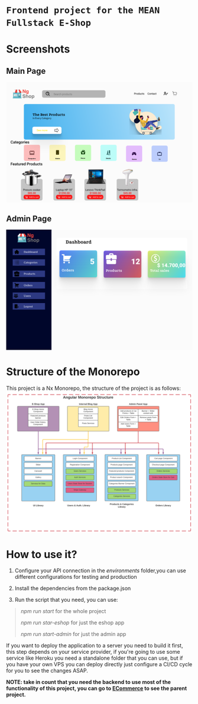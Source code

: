 # **`Frontend project for the MEAN Fullstack E-Shop`**

# **Screenshots**

## Main Page
![Main Page](EShop-Main-Page.svg "E-Shop")

## Admin Page
![Admin Page](Admin-Page.svg "Admin Page")

# **Structure of the Monorepo**

This project is a Nx Monorepo, the structure of the project is as follows:
![Project structure](Angular_Monorepo.svg "Monorepo Structure")

# **How to use it?**

1. Configure your API connection in the _environments_ folder,you can use different configurations 
for testing and production

2. Install the dependencies from the package.json

3. Run the script that you need, you can use:

> _npm run start_ for the whole project
> 
> _npm run star-eshop_ for just the eshop app
> 
> _npm run start-admin_ for just the admin app

If you want to deploy the application to a server you need to build it first, this step depends on your
service provider, if you're going to use some service like Heroku you need a standalone folder that you 
can use, but if you have your own VPS you can deploy directly just configure a CI/CD cycle for you to
see the changes ASAP.

**NOTE: take in count that you need the backend to use most of the functionality of this 
project, you can go to [ECommerce](https://github.com/SaladinoBelisario/E-Commerce_Sample) to see
the parent project.**